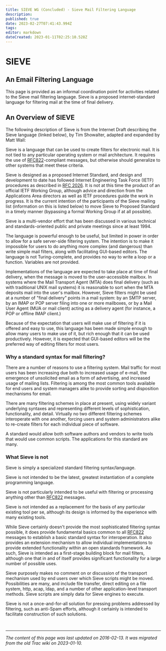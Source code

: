 ```yaml
---
title: SIEVE WG (Concluded) - Sieve Mail Filtering Language
description: 
published: true
date: 2023-02-27T07:41:43.994Z
tags: 
editor: markdown
dateCreated: 2023-01-11T02:25:10.528Z
---
```


# SIEVE
## An Email Filtering Language
This page is provided as an informal coordination point for activities related to the Sieve mail filtering language. Sieve is a proposed internet-standard language for filtering mail at the time of final delivery.

## An Overview of SIEVE
The following description of Sieve is from the Internet Draft describing the Sieve language (linked below), by Tim Showalter, adapted and expanded by Matt Wall:

Sieve is a language that can be used to create filters for electronic mail. It is not tied to any particular operating system or mail architecture. It requires the use of [RFC822](http://tools.ietf.org/html/rfc822)-compliant messages, but otherwise should generalize to other systems that meet these criteria.

Sieve is designed as a proposed Internet Standard, and design and development to date has followed Internet Engineering Task Force (IETF) procedures as described in [RFC 2026](http://tools.ietf.org/html/rfc2026). It is not at this time the product of an official IETF Working Group, although advice and direction from the Applications Area directors as well as IETF procedures guide the work in progress. It is the current intention of the participants of the Sieve mailing list (information on this is listed below) to move Sieve to Proposed Standard in a timely manner (bypassing a formal Working Group if at all possible).

Sieve is a multi-vendor effort that has been discussed in various technical and standards-oriented public and private meetings since at least 1994.

The language is powerful enough to be useful, but limited in power in order to allow for a safe server-side filtering system. The intention is to make it impossible for users to do anything more complex (and dangerous) than write simple mail filters, along with facilitating GUI-based editors. The language is not Turing-complete, and provides no way to write a loop or a function. Variables are not provided.

Implementations of the language are expected to take place at time of final delivery, when the message is moved to the user-accessible mailbox. In systems where the Mail Transport Agent (MTA) does final delivery (such as with traditional UNIX mail systems) it is reasonable to sort when the MTA deposits mail into the user's mailbox. However, Sieve filters might be used at a number of "final delivery" points in a mail system: by an SMTP server, by an IMAP or POP server filing into one or more mailboxes, or by a Mail User Agent (MUA or mail client) acting as a delivery agent (for instance, a POP or offline IMAP client.)

Because of the expectation that users will make use of filtering if it is offered and easy to use, this language has been made simple enough to allow many users to make use of it, but rich enough that it can be used productively. However, it is expected that GUI-based editors will be the preferred way of editing filters for most users.

### Why a standard syntax for mail filtering?
There are a number of reasons to use a filtering system. Mail traffic for most users has been increasing due both to increased usage of e-mail, the emergence of unsolicited email as a form of advertising, and increased usage of mailing lists. Filtering is among the most common tools available for end users and system managers alike to provide sorting and disposition mechanisms for email.

There are many filtering schemes in place at present, using widely variant underlying syntaxes and representing different levels of sophistication, functionality, and detail. Virtually no two different filtering schemes interoperate with one another, forcing users and system administrators alike to re-create filters for each individual piece of software.

A standard would allow both software authors and vendors to write tools that would use common scripts. The applications for this standard are many.

### What Sieve is not
Sieve is simply a specialized standard filtering syntax/language.

Sieve is not intended to be the latest, greatest instantiation of a complete programming language.

Sieve is not particularly intended to be useful with filtering or processing anything other than [RFC822](http://tools.ietf.org/html/rfc822) messages.

Sieve is not intended as a replacement for the basis of any particular existing tool per se, although its design is informed by the experience with many existing tools.

While Sieve certainly doesn't provide the most sophisticated filtering syntax possible, it does provide fundamental basics common to all [RFC822](http://tools.ietf.org/html/rfc822) messages to establish a basic standard syntax for interoperation. It also provides an extension mechanism to allow individual implementations to provide extended functionality within an open standards framework. As such, Sieve is intended as a first-stage building block for mail filters, although one that in and of itself provides significant functionality for a large number of possible uses.

Sieve purposely makes no comment on or discussion of the transport mechanism used by end users over which Sieve scripts might be moved. Possibilities are many, and include file transfer, direct editing on a file system, http, acap, ldap, and a number of other application-level transport methods. Sieve scripts are simply data for Sieve engines to execute.

Sieve is not a once-and-for-all solution for pressing problems addressed by filtering, such as anti-Spam efforts, although it certainly is intended to facilitate construction of such solutions.

&nbsp;
&nbsp;
&nbsp;

---

*The content of this page was last updated on 2016-02-13. It was migrated from the old Trac wiki on 2023-01-10.*